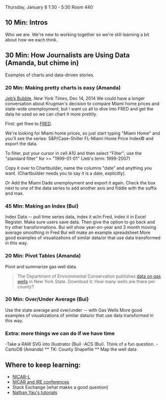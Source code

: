 Thursday, January 8
1:30 - 5:30
Room 440

## 10 Min: Intros 
Who we are. We're new to working together so we're still learning a bit about how we each think.

## 30 Min: How Journalists are Using Data (Amanda, but chime in)
Examples of charts and data-driven stories. 

### 20 Min: Making pretty charts is easy (Amanda)

[Jeb’s Bubble](http://krugman.blogs.nytimes.com/2014/12/17/jebs-bubble/), *New York Times*, Dec 14, 2014
We could have a longer conversation about Krugman's decision to compare Miami home prices and state-wide unemployment, but I want us all to dive into FRED and get the data he used so we can chart it more prettily. 

First: get thee to [FRED](http://research.stlouisfed.org/fred2/graph/).

We're looking for Miami home prices, so just start typing "Miami Home" and you'll see the series: S&P/Case-Shiller FL-Miami Home Price Index© and export the data. 

To filter, put your cursor in cell A10 and then select "Filter"; use the "standard filter" for >= "1999-01-01" (Jeb's term: 1999-2007)

Copy it over to Chartbuilder, name the columns "date" and anything you want. (Chartbuilder needs you to say it is a date, explicitly). 

*Or*
Add the Miami Dade unemployment and export it again. Check the box next to one of the data series to add another axis and fiddle with the suffix and max. 


### 45 Min: Making an Index (Bui) 
Index Data -- pull time series data, index it w/in Fred, index it in Excel
Register. Make sure users save data. Then give the option to go back and
try other transformations.
Bui will show year-on-year and 3 month moving average smoothing in Fred
Bui will make an example spreadsheet
More good examples of visualizations of similar data/or that use data transformed in this way.

### 20 Min: Pivot Tables (Amanda)
Pivot and summarize gas well data. 

> The Department of Environmental Conservation publishes [data on gas wells](http://www.dec.ny.gov/energy/1603.html) in New York State. Download it: How many wells are there per county? 


### 20 Min: Over/Under Average (Bui)
Use the state average and over/under -- with Gas Wells
More good examples of visualizations of similar data/or that use data transformed in this way.

### Extra: more things we can do if we have time
-Take a RAW SVG into Illustrator (Bui)
-ACS (Bui). Think of a fun question. 
-CartoDB (Amanda)
** TK: County Shapefile
** Map the well data

## Where to keep learning:
+ [NICAR-L](http://www.ire.org/resource-center/listservs/subscribe-nicar-l/)
+ [NICAR and IRE conferences](http://ire.org/conferences/)
+ Stack Exchange (what makes a good question)
+ [Nathan Yau's tutorials](http://flowingdata.com/)
